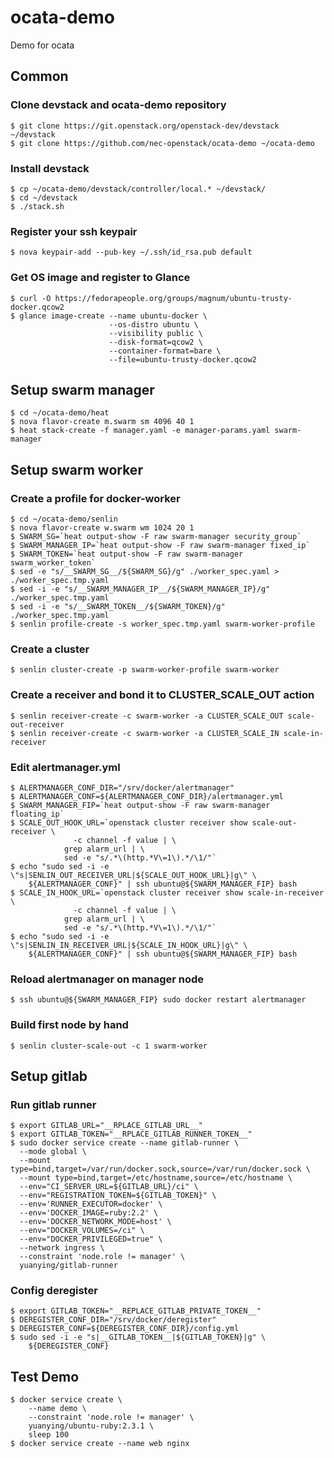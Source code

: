 # ocata-demo
Demo for ocata

## Common

### Clone devstack and ocata-demo repository

    $ git clone https://git.openstack.org/openstack-dev/devstack ~/devstack
    $ git clone https://github.com/nec-openstack/ocata-demo ~/ocata-demo

### Install devstack

    $ cp ~/ocata-demo/devstack/controller/local.* ~/devstack/
    $ cd ~/devstack
    $ ./stack.sh

### Register your ssh keypair

    $ nova keypair-add --pub-key ~/.ssh/id_rsa.pub default

### Get OS image and register to Glance

    $ curl -O https://fedorapeople.org/groups/magnum/ubuntu-trusty-docker.qcow2
    $ glance image-create --name ubuntu-docker \
                          --os-distro ubuntu \
                          --visibility public \
                          --disk-format=qcow2 \
                          --container-format=bare \
                          --file=ubuntu-trusty-docker.qcow2

## Setup swarm manager

    $ cd ~/ocata-demo/heat
    $ nova flavor-create m.swarm sm 4096 40 1
    $ heat stack-create -f manager.yaml -e manager-params.yaml swarm-manager

## Setup swarm worker

### Create a profile for docker-worker

    $ cd ~/ocata-demo/senlin
    $ nova flavor-create w.swarm wm 1024 20 1
    $ SWARM_SG=`heat output-show -F raw swarm-manager security_group`
    $ SWARM_MANAGER_IP=`heat output-show -F raw swarm-manager fixed_ip`
    $ SWARM_TOKEN=`heat output-show -F raw swarm-manager swarm_worker_token`
    $ sed -e "s/__SWARM_SG__/${SWARM_SG}/g" ./worker_spec.yaml > ./worker_spec.tmp.yaml
    $ sed -i -e "s/__SWARM_MANAGER_IP__/${SWARM_MANAGER_IP}/g" ./worker_spec.tmp.yaml
    $ sed -i -e "s/__SWARM_TOKEN__/${SWARM_TOKEN}/g" ./worker_spec.tmp.yaml
    $ senlin profile-create -s worker_spec.tmp.yaml swarm-worker-profile

### Create a cluster

    $ senlin cluster-create -p swarm-worker-profile swarm-worker

### Create a receiver and bond it to CLUSTER_SCALE_OUT action

    $ senlin receiver-create -c swarm-worker -a CLUSTER_SCALE_OUT scale-out-receiver
    $ senlin receiver-create -c swarm-worker -a CLUSTER_SCALE_IN scale-in-receiver

### Edit alertmanager.yml

    $ ALERTMANAGER_CONF_DIR="/srv/docker/alertmanager"
    $ ALERTMANAGER_CONF=${ALERTMANAGER_CONF_DIR}/alertmanager.yml
    $ SWARM_MANAGER_FIP=`heat output-show -F raw swarm-manager floating_ip`
    $ SCALE_OUT_HOOK_URL=`openstack cluster receiver show scale-out-receiver \
                  -c channel -f value | \
                grep alarm_url | \
                sed -e "s/.*\(http.*V\=1\).*/\1/"`
    $ echo "sudo sed -i -e \"s|SENLIN_OUT_RECEIVER_URL|${SCALE_OUT_HOOK_URL}|g\" \
        ${ALERTMANAGER_CONF}" | ssh ubuntu@${SWARM_MANAGER_FIP} bash
    $ SCALE_IN_HOOK_URL=`openstack cluster receiver show scale-in-receiver \
                  -c channel -f value | \
                grep alarm_url | \
                sed -e "s/.*\(http.*V\=1\).*/\1/"`
    $ echo "sudo sed -i -e \"s|SENLIN_IN_RECEIVER_URL|${SCALE_IN_HOOK_URL}|g\" \
        ${ALERTMANAGER_CONF}" | ssh ubuntu@${SWARM_MANAGER_FIP} bash

### Reload alertmanager on manager node

    $ ssh ubuntu@${SWARM_MANAGER_FIP} sudo docker restart alertmanager

### Build first node by hand

    $ senlin cluster-scale-out -c 1 swarm-worker

## Setup gitlab

### Run gitlab runner

    $ export GITLAB_URL="__RPLACE_GITLAB_URL__"
    $ export GITLAB_TOKEN="__RPLACE_GITLAB_RUNNER_TOKEN__"
    $ sudo docker service create --name gitlab-runner \
      --mode global \
      --mount type=bind,target=/var/run/docker.sock,source=/var/run/docker.sock \
      --mount type=bind,target=/etc/hostname,source=/etc/hostname \
      --env="CI_SERVER_URL=${GITLAB_URL}/ci" \
      --env="REGISTRATION_TOKEN=${GITLAB_TOKEN}" \
      --env='RUNNER_EXECUTOR=docker' \
      --env='DOCKER_IMAGE=ruby:2.2' \
      --env='DOCKER_NETWORK_MODE=host' \
      --env="DOCKER_VOLUMES=/ci" \
      --env="DOCKER_PRIVILEGED=true" \
      --network ingress \
      --constraint 'node.role != manager' \
      yuanying/gitlab-runner

### Config deregister

    $ export GITLAB_TOKEN="__REPLACE_GITLAB_PRIVATE_TOKEN__"
    $ DEREGISTER_CONF_DIR="/srv/docker/deregister"
    $ DEREGISTER_CONF=${DEREGISTER_CONF_DIR}/config.yml
    $ sudo sed -i -e "s|__GITLAB_TOKEN__|${GITLAB_TOKEN}|g" \
        ${DEREGISTER_CONF}

## Test Demo

    $ docker service create \
        --name demo \
        --constraint 'node.role != manager' \
        yuanying/ubuntu-ruby:2.3.1 \
        sleep 100
    $ docker service create --name web nginx
